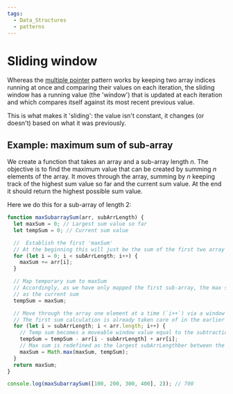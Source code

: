 ```yaml
---
tags:
  - Data_Structures
  - patterns
---
```


# Sliding window 

Whereas the [multiple pointer](Multiple_pointers.md) pattern works by keeping two array indices running at once and comparing their values on each iteration, the sliding window
has a running value (the 'window') that is updated at each iteration and which compares itself against its most recent previous value. 

This is what makes it 'sliding': the value isn't constant, it changes (or doesn't) based on what it was previously. 

## Example: maximum sum of sub-array

We create a function that takes an array and a sub-array length _n_. The objective is to find the maximum value that can be created by summing _n_ elements of the array. It moves through the array, summing by _n_ keeping track of the highest sum value so far and the current sum value. At the end it should return the highest possible sum value. 

Here we do this for a sub-array of length 2: 

```ts
function maxSubarraySum(arr, subArrLength) {
  let maxSum = 0; // Largest sum value so far
  let tempSum = 0; // Current sum value

  //  Establish the first 'maxSum'
  // At the beginning this will just be the sum of the first two array elements
  for (let i = 0; i < subArrLength; i++) {
    maxSum += arr[i];
  }

  // Map temporary sum to maxSum
  // Accordingly, as we have only mapped the first sub-array, the max sum will be the same
  // as the current sum
  tempSum = maxSum;

  // Move through the array one element at a time (`i++`) via a window starting from the element that is equal to `subArrLength`
  // The first sum calculation is already taken care of in the earlier loop and stored in `maxSum`, so we don't have to worry about missing the elements in indices less than subArrLength
  for (let i = subArrLength; i < arr.length; i++) {
    // Temp sum becomes a moveable window value equal to the subtraction of the previous element and the addition of next element in line
    tempSum = tempSum - arr[i - subArrLength] + arr[i];
    // Max sum is redefined as the largest subArrLengthber between the previous highest and the current value of tempSum
    maxSum = Math.max(maxSum, tempSum);
  }
  return maxSum;
}

console.log(maxSubarraySum([100, 200, 300, 400], 2)); // 700
```